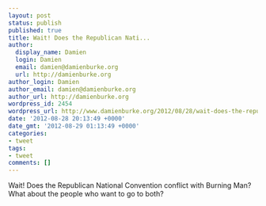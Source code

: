 ```yaml
---
layout: post
status: publish
published: true
title: Wait! Does the Republican Nati...
author:
  display_name: Damien
  login: Damien
  email: damien@damienburke.org
  url: http://damienburke.org
author_login: Damien
author_email: damien@damienburke.org
author_url: http://damienburke.org
wordpress_id: 2454
wordpress_url: http://www.damienburke.org/2012/08/28/wait-does-the-republican-nati/
date: '2012-08-28 20:13:49 +0000'
date_gmt: '2012-08-29 01:13:49 +0000'
categories:
- tweet
tags:
- tweet
comments: []
---
```

<p>Wait! Does the Republican National Convention conflict with Burning Man? What about the people who want to go to both?</p>
